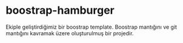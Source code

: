 # boostrap-hamburger

Ekiple geliştirdiğimiz bir boostrap template. 
Boostrap mantığını ve git mantığını kavramak üzere oluşturulmuş bir projedir.  
